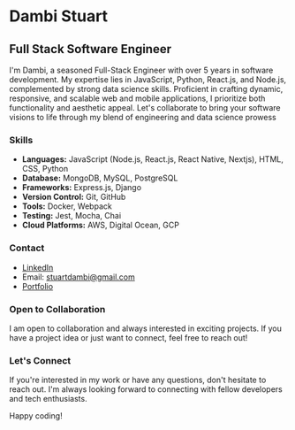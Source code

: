 # Dambi Stuart

## Full Stack Software Engineer

I'm Dambi, a seasoned Full-Stack Engineer with over 5 years in software development. My expertise lies in JavaScript, Python, React.js, and Node.js, complemented by strong data science skills. Proficient in crafting dynamic, responsive, and scalable web and mobile applications, I prioritize both functionality and aesthetic appeal. Let's collaborate to bring your software visions to life through my blend of engineering and data science prowess

### Skills

- **Languages:** JavaScript (Node.js, React.js, React Native, Nextjs), HTML, CSS, Python
- **Database:** MongoDB, MySQL, PostgreSQL
- **Frameworks:** Express.js, Django
- **Version Control:** Git, GitHub
- **Tools:** Docker, Webpack
- **Testing:** Jest, Mocha, Chai
- **Cloud Platforms:** AWS, Digital Ocean, GCP


### Contact

- [LinkedIn](https://www.linkedin.com/in/stuartdambi/)
- Email: stuartdambi@gmail.com
- [Portfolio](link-to-portfolio)

### Open to Collaboration

I am open to collaboration and always interested in exciting projects. If you have a project idea or just want to connect, feel free to reach out!

### Let's Connect

If you're interested in my work or have any questions, don't hesitate to reach out. I'm always looking forward to connecting with fellow developers and tech enthusiasts.

Happy coding!
